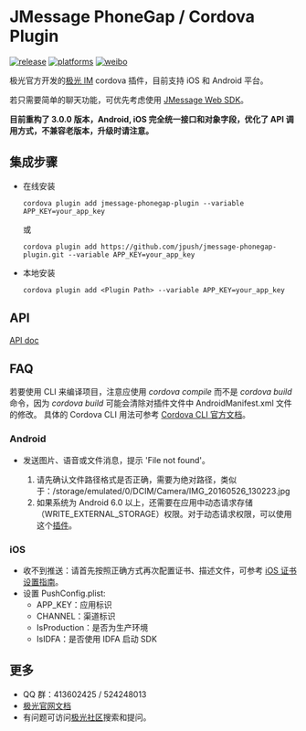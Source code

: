 # JMessage PhoneGap / Cordova Plugin

[![release](https://img.shields.io/badge/release-3.0.11-blue.svg)](https://github.com/jpush/jmessage-phonegap-plugin/releases)
[![platforms](https://img.shields.io/badge/platforms-iOS%7CAndroid-lightgrey.svg)](https://github.com/jpush/jmessage-phonegap-plugin)
[![weibo](https://img.shields.io/badge/weibo-JPush-blue.svg)](http://weibo.com/jpush?refer_flag=1001030101_&is_all=1)

极光官方开发的[极光 IM](https://docs.jiguang.cn/jmessage/guideline/jmessage_guide/) cordova 插件，目前支持 iOS 和 Android 平台。

若只需要简单的聊天功能，可优先考虑使用 [JMessage Web SDK](https://docs.jiguang.cn/jmessage/client/im_sdk_js_v2/)。

**目前重构了 3.0.0 版本，Android, iOS 完全统一接口和对象字段，优化了 API 调用方式，不兼容老版本，升级时请注意。**

## 集成步骤

- 在线安装

  ```shell
  cordova plugin add jmessage-phonegap-plugin --variable APP_KEY=your_app_key
  ```

  或

  ```shell
  cordova plugin add https://github.com/jpush/jmessage-phonegap-plugin.git --variable APP_KEY=your_app_key
  ```
- 本地安装

  ```shell
  cordova plugin add <Plugin Path> --variable APP_KEY=your_app_key
  ```

## API

[API doc](./doc/api.md)

## FAQ

若要使用 CLI 来编译项目，注意应使用 *cordova compile* 而不是 *cordova build* 命令，因为 *cordova build* 可能会清除对插件文件中 AndroidManifest.xml 文件的修改。
具体的 Cordova CLI 用法可参考 [Cordova CLI 官方文档](https://cordova.apache.org/docs/en/latest/reference/cordova-cli/index.html)。

### Android

- 发送图片、语音或文件消息，提示 'File not found'。

  1. 请先确认文件路径格式是否正确，需要为绝对路径，类似于：/storage/emulated/0/DCIM/Camera/IMG_20160526_130223.jpg
  2. 如果系统为 Android 6.0 以上，还需要在应用中动态请求存储（WRITE_EXTERNAL_STORAGE）权限。对于动态请求权限，可以使用这个[插件](https://github.com/dpa99c/cordova-diagnostic-plugin#requestruntimepermission)。

### iOS

- 收不到推送：请首先按照正确方式再次配置证书、描述文件，可参考 [iOS 证书设置指南](https://docs.jiguang.cn/jpush/client/iOS/ios_cer_guide/)。
- 设置 PushConfig.plist:
  - APP_KEY：应用标识
  - CHANNEL：渠道标识
  - IsProduction：是否为生产环境
  - IsIDFA：是否使用 IDFA 启动 SDK

## 更多

- QQ 群：413602425 / 524248013
- [极光官网文档](http://docs.jiguang.cn/guideline/jmessage_guide/)
- 有问题可访问[极光社区](http://community.jiguang.cn/)搜索和提问。
